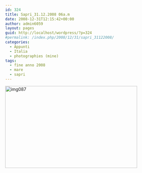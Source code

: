 ```yaml
---
id: 324
title: Sapri_31.12.2008 06a.m
date: 2008-12-31T12:15:42+00:00
author: admin6059
layout: pages
guid: http://localhost/wordpress/?p=324
#permalink: /index.php/2008/12/31/sapri_31122008/
categories:
  - Appunti
  - Italia
  - photographies (mine)
tags:
  - fine anno 2008
  - mare
  - sapri
---
```

<img class="aligncenter wp-image-3669 size-full" title="img087" src="{{ site.url }}/images/uploads/2008/12/img087.jpg" width="425" height="264" srcset="{{ site.url }}/images/uploads/2008/12/img087.jpg 425w, {{ site.url }}/images/uploads/2008/12/img087-300x186.jpg 300w" sizes="(max-width: 425px) 100vw, 425px" />